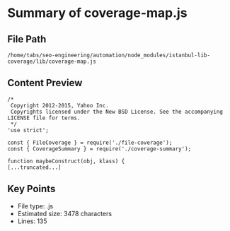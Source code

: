 # Summary of coverage-map.js
  
## File Path
`/home/tabs/seo-engineering/automation/node_modules/istanbul-lib-coverage/lib/coverage-map.js`

## Content Preview
```
/*
 Copyright 2012-2015, Yahoo Inc.
 Copyrights licensed under the New BSD License. See the accompanying LICENSE file for terms.
 */
'use strict';

const { FileCoverage } = require('./file-coverage');
const { CoverageSummary } = require('./coverage-summary');

function maybeConstruct(obj, klass) {
[...truncated...]
```

## Key Points
- File type: .js
- Estimated size: 3478 characters
- Lines: 135
